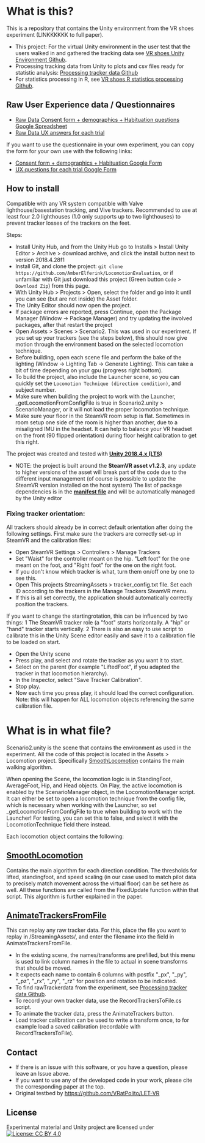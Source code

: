 # What is this?
This is a repository that contains the Unity environment from the VR shoes experiment (LINKKKKKK to full paper).

- This project: For the virtual Unity environment in the user test that the users walked in and gathered the tracking data see [VR shoes Unity Environment Github](https://github.com/AmberElferink/LocomotionEvaluation).
- Processing tracking data from Unity to plots and csv files ready for statistic analysis: [Processing tracker data Github](https://github.com/AmberElferink/VRshoesDataProcessing)
- For statistics processing in R, see [VR shoes R statistics processing Github](https://github.com/AlexisDerumigny/Reproducibility-VR-Project).



## Raw User Experience data / Questionnaires

- [Raw Data Consent form + demographics + Habituation questions Google Spreadsheet](https://docs.google.com/spreadsheets/d/18L1FDxcECkfh0YWAIcpaJXAqzQvc4uHcm83MKERbGXg/edit?usp=sharing)
- [Raw Data UX answers for each trial](https://docs.google.com/spreadsheets/d/1mwZUULM_gU6-xjh3AGX8X6qKFkpROcqetkRowhyOwM8/edit?usp=sharing)


If you want to use the questionnaire in your own experiment, you can copy the form for your own use with the following links:
- [Consent form + demographics + Habituation Google Form ](https://docs.google.com/forms/d/16HUnzGaGV9iMNdykEuPBm8y9UqQQHBMW23HlNOklhPY/copy)
- [UX questions for each trial Google Form](https://docs.google.com/forms/d/1SUaqCdrhtiCeiOQPW767yPz0z7UIzTfgg31t2_o47Wo/copy)


## How to install
Compatible with any VR system compatible with Valve lighthouse/basestation tracking, and Vive trackers. Recommended to use at least four 2.0 lighthouses (1.0 only supports up to two lighthouses) to prevent tracker losses of the trackers on the feet.

Steps:
- Install Unity Hub, and from the Unity Hub go to Installs > Install Unity Editor > Archive > download archive, and click the install button next to version 2018.4.28f1
- Install Git, and clone the project: `git clone https://github.com/AmberElferink/LocomotionEvaluation`, or if unfamiliar with Git just download this project (Green button `Code` > `Download Zip`) from this page.
- With Unity Hub > Projects > Open, select the folder and go into it until you can see (but are not inside) the Asset folder.
- The Unity Editor should now open the project.
- If package errors are reported, press Continue, open the Package Manager (Window -> Package Manager) and try updating the involved packages, after that restart the project
- Open Assets > Scenes > Scenario2. This was used in our experiment. If you set up your trackers (see the steps below), this should now give motion through the environment based on the selected locomotion technique. 
- Before building, open each scene file and perform the bake of the lighting (Window -> Lighting Tab -> Generate Lighting). This can take a bit of time depending on your gpu (progress right bottom).
- To build the project, also include the Launcher scene, so you can quickly set the `Locomotion Technique (direction condition)`, and subject number.
- Make sure when building the project to work with the Launcher, _getLocomotionFromConfigFile is true in Scenario2.unity > ScenarioManager, or it will not load the proper locomotion technique.
- Make sure your floor in the SteamVR room setup is flat. Sometimes in room setup one side of the room is higher than another, due to a misaligned IMU in the headset. It can help to balance your VR headset on the front (90 flipped orientation) during floor height calibration to get this right.

The project was created and tested with [**Unity 2018.4.x (LTS)**](https://unity3d.com/unity/qa/lts-releases?version=2018.4)
- NOTE: the project is built around the **SteamVR asset v1.2.3**, any update to higher versions of the asset will break part of the code due to the different input management (of course is possible to update the SteamVR version installed on the host system)
The list of package dependencies is in the [**manifest file**](UnityProject/Packages/manifest.json) and will be automatically managed by the Unity editor


### Fixing tracker orientation:
All trackers should already be in correct default orientation after doing the following settings. 
First make sure the trackers are correctly set-up in SteamVR and the calibration files:
- Open SteamVR Settings > Controllers > Manage Trackers
- Set "Waist" for the controller meant on the hip. "Left foot" for the one meant on the foot, and "Right foot" for the one on the right foot.
- If you don't know which tracker is what, turn them on/off one by one to see this.
- Open This projects StreamingAssets > tracker_config.txt file. Set each ID according to the trackers in the Manage Trackers SteamVR menu.
- If this is all set correctly, the application should automatically correctly position the trackers.


If you want to change the startingrotation, this can be influenced by two things:
1 The SteamVR tracker role (a "foot" starts horizontally. A "hip" or "hand" tracker starts vertically.
2 There is also an easy to use script to calibrate this in the Unity Scene editor easily and save it to a calibration file to be loaded on start.
- Open the Unity scene
- Press play, and select and rotate the tracker as you want it to start.
- Select on the parent (for example "LiftedFoot", if you adapted the tracker in that locomotion hierarchy).
- In the Inspector, select "Save Tracker Calibration".
- Stop play.
- Now each time you press play, it should load the correct configuration. Note: this will happen for ALL locomotion objects referencing the same calibration file.

# What is in what file?
Scenario2.unity is the scene that contains the environment as used in the experiment.
All the code of this project is located in the Assets > Locomotion project.
Specifically [SmoothLocomotion](#SmoothLocomotion) contains the main walking algorithm.


When opening the Scene, the locomotion logic is in StandingFoot, AverageFoot, Hip, and Head objects. On Play, the active locomotion is enabled by the ScenarioManager object, in the LocomotionManager script. It can either be set to open a locomotion technique from the config file, which is necessary when working with the Launcher, so set _getLocomotionFromConfigFile to true when building to work with the Launcher! For testing, you can set this to false, and select it with the LocomotionTechnique field there instead.

Each locomotion object contains the following:

## [SmoothLocomotion](https://github.com/AmberElferink/LocomotionEvaluation/blob/master_public/UnityProject/Assets/Locomotion/SmoothLocomotion.cs)
Contains the main algorithm for each direction condition. The thresholds for lifted, standingfoot, and speed scaling (in our case used to match pilot data to precisely match movement across the virtual floor) can be set here as well. All these functions are called from the FixedUpdate function within that script. This algorithm is further explained in the paper.


## [AnimateTrackersFromFile](https://github.com/AmberElferink/LocomotionEvaluation/blob/master_public/UnityProject/Assets/Locomotion/AnimateTrackersFromFile.cs)
This can replay any raw tracker data. For this, place the file you want to replay in /StreamingAssets/, and enter the filename into the field in AnimateTrackersFromFile.
- In the existing scene, the names/transforms are prefilled, but this menu is used to link column names in the file to actual in scene transforms that should be moved.
- It expects each name to contain 6 columns with postfix "_px", "_py", "_pz", "_rx", "_ry", "_rz" for position and rotation to be indicated.
- To find rawTrackerdata from the experiment, see [Processing tracker data Github](https://github.com/AmberElferink/VRshoesDataProcessing).
- To record your own tracker data, use the RecordTrackersToFile.cs script.
- To animate the tracker data, press the AnimateTrackers button.
- Load tracker calibration can be used to write a transform once, to for example load a saved calibration (recordable with RecordTrackersToFile).
    
## Contact
- If there is an issue with this software, or you have a question, please leave an Issue above.
- If you want to use any of the developed code in your work, please cite the corresponding paper at the top.
- Original testbed by https://github.com/VRatPolito/LET-VR

## License
Experimental material and Unity project are licensed under
 [![License: CC BY 4.0](https://img.shields.io/badge/License-CC%20BY%204.0-lightgrey.svg)](https://creativecommons.org/licenses/by/4.0/)
 

